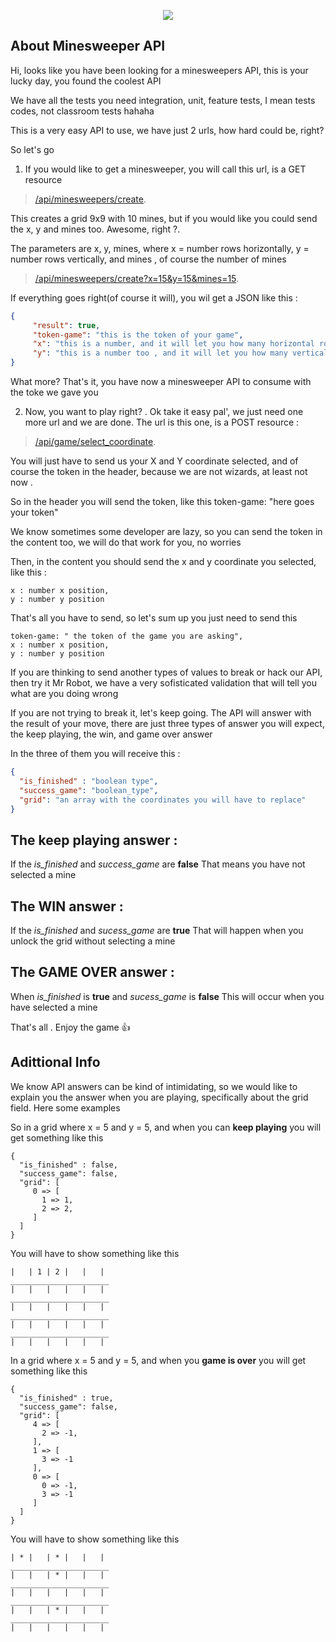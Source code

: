 <p align="center"><img src="https://lh5.ggpht.com/Z38RGi9W_pEdZDmEYafzHviPk2GXQ2_RmQ0xbGEZbjp7H6LgPOoq-j0Di65MgSmhjxD_=w300"></p>


## About Minesweeper API
Hi, looks like you have been looking for a minesweepers API, this is your lucky day, you found the coolest API

We have all the tests you need integration, unit, feature tests, I mean tests codes, not classroom tests hahaha

This is a very easy API to use, we have just 2 urls, how hard could be, right?

So let's go 

1. If you would like to get a minesweeper, you will call this url, is a GET resource
> [/api/minesweepers/create](https://api/minesweepers/create).

This creates a grid 9x9 with 10 mines, but if you would like you could send the x, y and mines too. Awesome, right ?. 

The parameters are x, y, mines, where x = number rows horizontally, y = number rows vertically, and mines , of course the number of mines

> [/api/minesweepers/create?x=15&y=15&mines=15](https://api/minesweepers/create?x=15&y=15&mines=15).

If everything goes right(of course it will), you wil get a JSON like this :
```json
{
     "result": true,
     "token-game": "this is the token of your game", 
     "x": "this is a number, and it will let you how many horizontal rows you have to create",
     "y": "this is a number too , and it will let you how many vertical rows you have to create",
}
```

What more? That's it, you have now a minesweeper API to consume with the toke we gave you

2. Now, you want to play right? . Ok take it easy pal', we just need one more url and we are done.  The url is this one, is a POST resource :

> [/api/game/select_coordinate](https://api/game/select_coordinate).

You will just have to send us your X and Y coordinate selected, and of course the token in the header, because we are not wizards, at least not now .

So in the header you will send the token, like this
token-game: "here goes your token"

We know sometimes some developer are lazy, so you can send the token in the content too, we will do that work for you, no worries

Then, in the content you should send the x and y coordinate you selected, like this :
```
x : number x position, 
y : number y position
```
That's all you have to send, so let's sum up you just need to send this

```
token-game: " the token of the game you are asking",
x : number x position,
y : number y position
```
If you are thinking to send another types of values to break or hack our API, then try it Mr Robot, we have a very sofisticated validation that will tell you what are you doing wrong

If you are not trying to break it, let's keep going.
The API will answer with the result of your move, there are just three types of answer you will expect, the keep playing, the win, and game over answer

In the three of them you will receive this :
```json
{
  "is_finished" : "boolean type",
  "success_game": "boolean_type",
  "grid": "an array with the coordinates you will have to replace"
}
```

## The keep playing answer :
If the *is_finished* and *success_game* are **false**
That means you have not selected a mine

## The WIN answer :
If the *is_finished* and *sucess_game* are **true**
That will happen when you unlock the grid without selecting a mine

## The GAME OVER answer :
When *is_finished* is **true** and *sucess_game* is **false**
This will occur when you have selected a mine

That's all . Enjoy the game :+1:

## Adittional Info
We know API answers can be kind of intimidating,  so we would like to explain you the answer when you are playing, specifically about the grid field. Here some examples

So in a grid where x = 5 and y = 5, and when you can **keep playing** you will get something like this

```
{
  "is_finished" : false,
  "success_game": false,
  "grid": [
     0 => [
       1 => 1,
       2 => 2,
     ]
  ]
}
```
You will have to show something like this


```
|   | 1 | 2 |   |   |
______________________
|   |   |   |   |   |
______________________
|   |   |   |   |   |
______________________
|   |   |   |   |   |
______________________
|   |   |   |   |   |

```

In a grid where x = 5 and y = 5, and when you  **game is over** you will get something like this

```
{
  "is_finished" : true,
  "success_game": false,
  "grid": [
     4 => [
       2 => -1,
     ],
     1 => [
       3 => -1
     ],
     0 => [
       0 => -1,
       3 => -1
     ]
  ]
}
```
You will have to show something like this


```
| * |   | * |   |   |
______________________
|   |   | * |   |   |
______________________
|   |   |   |   |   |
______________________
|   |   | * |   |   |
______________________
|   |   |   |   |   |

```

